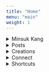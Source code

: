 ```yaml
---
title: "Home"
menu: "main"
weight: 1
---
```

<style>

img {
max-width: 200px;
margin: 0;
}

nav {
  margin-bottom: 1em;
}

</style>

<details>
<summary>Minsuk Kang</summary>

A writer, podcaster, sourdough baker, hobby coder, zine maker, pizza eater, former sandwich shop owner, comedy enthusiast, flip phone user, politician skeptic, VTSAX investor, secondhand shopper, Aeropress barista, former student at four middle schools·three high schools·two colleges in Korea, China, and the US, Literature major, guardian of [two cats](https://kangminsuk.com/blog/23-04-19/), and husband of Eunbi Ko.

Currently in Jeju, Korea. I look like [this](https://bear-images.sfo2.cdn.digitaloceanspaces.com/jagunbae/minsuk-kang-profile.webp). I'm doing [these](https://kangminsuk.com/now/) right now.
</details>

<details>
<summary>Posts</summary>
{{< recent-posts >}}
</details>

<details>
<summary>Creations</summary>
<ul>
<li><a href="https://en.jagunbae.com">Jagunbae</a></li>
<li><a href="https://kangminsuk.com/tags/fiction/">Short stories</a></li>
<li><a href="https://infamous-interview-questions.vercel.app">Infamous Interview Questions</a></li>
<li><a href="https://idk.kangminsuk.com">I don't know</a></li>
<li><a href="https://room.kangminsuk.com/">A room to breathe</a></li>
<li><a href="https://us.jagunbae.com">Kang and Ko's Photo Diary</a></li>
<li><a href="https://kangminsuk.com/interview/">(A Bit Serious) Parent Interview</a></li>
<li><a href="https://kangminsuk.com/conversation/">(A Bit Serious) Question Generator</a></li>
<li><a href="https://kangminsuk.com/mal/">Mal-muh-lee</a></li>
<li><a href="https://reviews.cheesylazy.com/">Reviews of Cheesylazy</a></li>
<li><a href="https://github.com/kangminsukdotcom/blog">kangminsuk.com</a></li>
</ul>
</details>

<details>
<summary>Connect</summary>
<ul>
  <li><a href="https://letterbird.co/kang">Email</a></li>
  <li><a href="https://kangminsuk.com/blog/index.xml">RSS(English)</a> or <a href="https://kangminsuk.com/ko/blog/index.xml">RSS(한국어)</a></li>
  <li><a href="https://github.com/kangminsukdotcom/blog">Source code</a></li>
  <li><a href="https://ko-fi.com/kangminsuk" style="background: #b0c4de; color: #202122; font-weight: bold;">Donate</a></li>
</ul>  
</details>

<details>
<summary>Shortcuts</summary>
<ul>
  <li>H: Home</li>
  <li>W: Writing</li>
  <li>E: English</li>
  <li>K: Korean</li>
  <li>←↑↓→: Navigation</li>
</ul>  
</details>